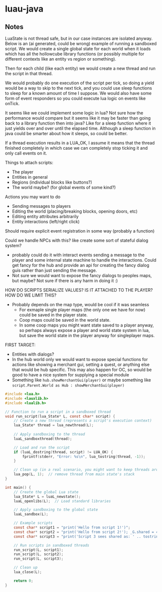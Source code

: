 # luau-java

## Notes

LuaState is not thread safe, but in our case instances are isolated anyway. Below is an (ai generated, could be wrong)
example of running a sandboxed script. We would create a single global state for each world when it loads which has
all the hollowcube library functions (or possibly multiple for different contexts like an entity vs region or
something).

Then for each child (like each entity) we would create a new thread and run the script in that thread.

We would probably do one execution of the script per tick, so doing a yield would be a way to skip to the next tick,
and you could use sleep functions to sleep for a known amount of time I suppose. We would also have some form of
event responders so you could execute lua logic on events like onTick.

It seems like we could implement some logic in lua? Not sure how the performance would compare but it seems like it may
be faster than going back to a library function then into java? Like for a sleep function where it just yields over and
over until the elapsed time. Although a sleep function in java could be smarter about how it sleeps, so could be better.

If a thread execution results in a LUA_OK, I assume it means that the thread finished completely in which case we can
completely stop ticking it and only call events on it.

Things to attach scripts:

- The player
- Entities in general
- Regions (individual blocks like buttons?)
- The world maybe? (for global events of some kind?)

Actions you may want to do

- Sending messages to players
- Editing the world (placing/breaking blocks, opening doors, etc)
- Editing entity attributes arbitrarily
- Entity interactions (left/right click)

Should require explicit event registration in some way (probably a function)

Could we handle NPCs with this? like create some sort of stateful dialog system?

- probably could do it with interact events sending a message to the player and some
  internal state machine to handle the interactions. Could get fancy for the hub and provide
  an api for creating the fancy dialog guis rather than just sending the message.
- Not sure we would want to expose the fancy dialogs to peoples maps, but maybe? Not sure if there
  is any harm in doing it :)

HOW DO SCRIPTS SERIALIZE VALUES? IS IT ATTACHED TO THE PLAYER? HOW DO WE LIMIT THIS?

- Probably depends on the map type, would be cool if it was seamless
    - For exmaple single player maps (the only one we have for now) could be saved in the player state.
    - Coop maps could be saved in the world state.
    - In some coop maps you might want state saved to a player anyway, so perhaps always expose a player
      and world state system in lua, but save the world state in the player anyway for singleplayer maps.

FIRST TARGET:

- Entities with dialogs?
- In the hub world only we would want to expose special functions for actions like
  showing a merchant gui, setting a quest, or anything else that would be hub specific.
  This may also happen for OC, so would be good to have a nice system for supplying a special module
- Something like `hub.showMerchantGui(player)` or maybe something
  like `script.Parent.World as Hub : showMerchantGui(player)`

```c
#include <lua.h>
#include <lauxlib.h>
#include <lualib.h>

// Function to run a script in a sandboxed thread
void run_script(lua_State* L, const char* script) {
    // Create a new thread (represents a script's execution context)
    lua_State* thread = lua_newthread(L);
    
    // Apply sandboxing to the thread
    luaL_sandboxthread(thread);

    // Load and run the script
    if (luaL_dostring(thread, script) != LUA_OK) {
        fprintf(stderr, "Error: %s\n", lua_tostring(thread, -1));
    }

    // Clean up (in a real scenario, you might want to keep threads around)
    lua_pop(L, 1);  // remove thread from main state's stack
}

int main() {
    // Create the global Lua state
    lua_State* L = luaL_newstate();
    luaL_openlibs(L);  // Load standard libraries

    // Apply sandboxing to the global state
    luaL_sandbox(L);

    // Example scripts
    const char* script1 = "print('Hello from script 1!')";
    const char* script2 = "print('Hello from script 2!'); _G.shared = 42";
    const char* script3 = "print('Script 3 sees shared as: ' .. tostring(_G.shared))";

    // Run scripts in sandboxed threads
    run_script(L, script1);
    run_script(L, script2);
    run_script(L, script3);

    // Clean up
    lua_close(L);

    return 0;
}
```



